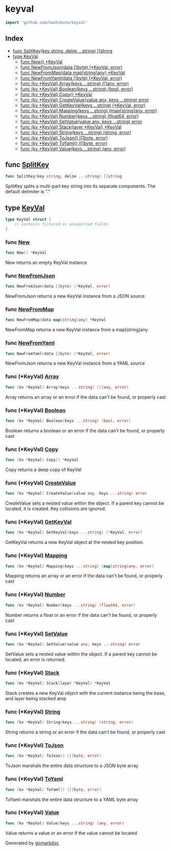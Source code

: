 <!-- Code generated by gomarkdoc. DO NOT EDIT -->

# keyval

```go
import "github.com/hashibuto/keyval"
```

## Index

- [func SplitKey(key string, delim ...string) []string](<#func-splitkey>)
- [type KeyVal](<#type-keyval>)
  - [func New() *KeyVal](<#func-new>)
  - [func NewFromJson(data []byte) (*KeyVal, error)](<#func-newfromjson>)
  - [func NewFromMap(data map[string]any) *KeyVal](<#func-newfrommap>)
  - [func NewFromYaml(data []byte) (*KeyVal, error)](<#func-newfromyaml>)
  - [func (kv *KeyVal) Array(keys ...string) ([]any, error)](<#func-keyval-array>)
  - [func (kv *KeyVal) Boolean(keys ...string) (bool, error)](<#func-keyval-boolean>)
  - [func (kv *KeyVal) Copy() *KeyVal](<#func-keyval-copy>)
  - [func (kv *KeyVal) CreateValue(value any, keys ...string) error](<#func-keyval-createvalue>)
  - [func (kv *KeyVal) GetKeyVal(keys ...string) (*KeyVal, error)](<#func-keyval-getkeyval>)
  - [func (kv *KeyVal) Mapping(keys ...string) (map[string]any, error)](<#func-keyval-mapping>)
  - [func (kv *KeyVal) Number(keys ...string) (float64, error)](<#func-keyval-number>)
  - [func (kv *KeyVal) SetValue(value any, keys ...string) error](<#func-keyval-setvalue>)
  - [func (kv *KeyVal) Stack(layer *KeyVal) *KeyVal](<#func-keyval-stack>)
  - [func (kv *KeyVal) String(keys ...string) (string, error)](<#func-keyval-string>)
  - [func (kv *KeyVal) ToJson() ([]byte, error)](<#func-keyval-tojson>)
  - [func (kv *KeyVal) ToYaml() ([]byte, error)](<#func-keyval-toyaml>)
  - [func (kv *KeyVal) Value(keys ...string) (any, error)](<#func-keyval-value>)


## func [SplitKey](<https://github.com/hashibuto/keyval/blob/master/keyval.go#L80>)

```go
func SplitKey(key string, delim ...string) []string
```

SplitKey splits a multi\-part key string into its separate components.  The default delimiter is "."

## type [KeyVal](<https://github.com/hashibuto/keyval/blob/master/keyval.go#L11-L13>)

```go
type KeyVal struct {
    // contains filtered or unexported fields
}
```

### func [New](<https://github.com/hashibuto/keyval/blob/master/keyval.go#L16>)

```go
func New() *KeyVal
```

New returns an empty KeyVal instance

### func [NewFromJson](<https://github.com/hashibuto/keyval/blob/master/keyval.go#L23>)

```go
func NewFromJson(data []byte) (*KeyVal, error)
```

NewFromJson returns a new KeyVal instance from a JSON source

### func [NewFromMap](<https://github.com/hashibuto/keyval/blob/master/keyval.go#L55>)

```go
func NewFromMap(data map[string]any) *KeyVal
```

NewFromMap returns a new KeyVal instance from a map\[string\]any

### func [NewFromYaml](<https://github.com/hashibuto/keyval/blob/master/keyval.go#L39>)

```go
func NewFromYaml(data []byte) (*KeyVal, error)
```

NewFromJson returns a new KeyVal instance from a YAML source

### func \(\*KeyVal\) [Array](<https://github.com/hashibuto/keyval/blob/master/keyval.go#L207>)

```go
func (kv *KeyVal) Array(keys ...string) ([]any, error)
```

Array returns an array or an error if the data can't be found, or properly cast

### func \(\*KeyVal\) [Boolean](<https://github.com/hashibuto/keyval/blob/master/keyval.go#L192>)

```go
func (kv *KeyVal) Boolean(keys ...string) (bool, error)
```

Boolean returns a boolean or an error if the data can't be found, or properly cast

### func \(\*KeyVal\) [Copy](<https://github.com/hashibuto/keyval/blob/master/keyval.go#L237>)

```go
func (kv *KeyVal) Copy() *KeyVal
```

Copy returns a deep copy of KeyVal

### func \(\*KeyVal\) [CreateValue](<https://github.com/hashibuto/keyval/blob/master/keyval.go#L119>)

```go
func (kv *KeyVal) CreateValue(value any, keys ...string) error
```

CreateValue sets a nested value within the object.  If a parent key cannot be located, it is created. Key collisions are ignored.

### func \(\*KeyVal\) [GetKeyVal](<https://github.com/hashibuto/keyval/blob/master/keyval.go#L65>)

```go
func (kv *KeyVal) GetKeyVal(keys ...string) (*KeyVal, error)
```

GetKeyVal returns a new KeyVal object at the nested key position.

### func \(\*KeyVal\) [Mapping](<https://github.com/hashibuto/keyval/blob/master/keyval.go#L222>)

```go
func (kv *KeyVal) Mapping(keys ...string) (map[string]any, error)
```

Mapping returns an array or an error if the data can't be found, or properly cast

### func \(\*KeyVal\) [Number](<https://github.com/hashibuto/keyval/blob/master/keyval.go#L177>)

```go
func (kv *KeyVal) Number(keys ...string) (float64, error)
```

Number returns a float or an error if the data can't be found, or properly cast

### func \(\*KeyVal\) [SetValue](<https://github.com/hashibuto/keyval/blob/master/keyval.go#L90>)

```go
func (kv *KeyVal) SetValue(value any, keys ...string) error
```

SetValue sets a nested value within the object.  If a parent key cannot be located, an error is returned.

### func \(\*KeyVal\) [Stack](<https://github.com/hashibuto/keyval/blob/master/keyval.go#L244>)

```go
func (kv *KeyVal) Stack(layer *KeyVal) *KeyVal
```

Stack creates a new KeyVal object with the current instance being the base, and layer being stacked atop

### func \(\*KeyVal\) [String](<https://github.com/hashibuto/keyval/blob/master/keyval.go#L162>)

```go
func (kv *KeyVal) String(keys ...string) (string, error)
```

String returns a string or an error if the data can't be found, or properly cast

### func \(\*KeyVal\) [ToJson](<https://github.com/hashibuto/keyval/blob/master/keyval.go#L255>)

```go
func (kv *KeyVal) ToJson() ([]byte, error)
```

ToJson marshals the entire data structure to a JSON byte array

### func \(\*KeyVal\) [ToYaml](<https://github.com/hashibuto/keyval/blob/master/keyval.go#L260>)

```go
func (kv *KeyVal) ToYaml() ([]byte, error)
```

ToYaml marshals the entire data structure to a YAML byte array

### func \(\*KeyVal\) [Value](<https://github.com/hashibuto/keyval/blob/master/keyval.go#L147>)

```go
func (kv *KeyVal) Value(keys ...string) (any, error)
```

Value returns a value or an error if the value cannot be located



Generated by [gomarkdoc](<https://github.com/princjef/gomarkdoc>)
